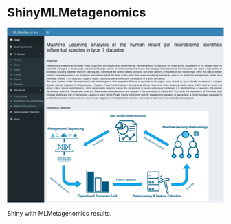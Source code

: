 # ShinyMLMetagenomics

![alt text](https://github.com/DiegoFE94/ShinyMLMetagenomics/blob/main/MLMetaGenomics.png)

Shiny with MLMetagenomics results.
